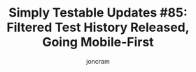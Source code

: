 ---
title: "Simply Testable Updates #85: Filtered Test History Released, Going Mobile-First"
author: joncram
newsletter_meta:
    issue_number: 85th
    url: https://us5.campaign-archive2.com/?u=ac75e33d993d2b502e333ddd0&amp;id=d236e71cae
    highlights:
        - Filtered test history released
        - Going mobile-first
    closing_sentence: Expect the next newsletter in a week from now on 23 April 2014
---